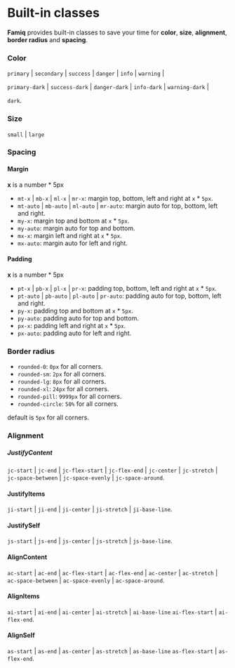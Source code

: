# Built-in classes

**Famiq** provides built-in classes to save your time for **color**,
**size**, **alignment**, **border radius** and **spacing**.

### Color

`primary` | `secondary` | `success` | `danger` | `info` | `warning` |

`primary-dark` | `success-dark` | `danger-dark` | `info-dark` | `warning-dark` |

`dark`.

### Size

`small` | `large`

### Spacing

#### Margin

**x** is a number * 5px

- `mt-x` | `mb-x` | `ml-x` | `mr-x`: margin top, bottom, left and right at `x` * `5px`.
- `mt-auto` | `mb-auto` | `ml-auto` | `mr-auto`: margin auto for top, bottom, left and right.
- `my-x`: margin top and bottom at `x` * `5px`.
- `my-auto`: margin auto for top and bottom.
- `mx-x`: margin left and right at `x` * `5px`.
- `mx-auto`: margin auto for left and right.

#### Padding

**x** is a number * 5px

- `pt-x` | `pb-x` | `pl-x` | `pr-x`: padding top, bottom, left and right at `x` * `5px`.
- `pt-auto` | `pb-auto` | `pl-auto` | `pr-auto`: padding auto for top, bottom, left and right.
- `py-x`: padding top and bottom at `x` * `5px`.
- `py-auto`: padding auto for top and bottom.
- `px-x`: padding left and right at `x` * `5px`.
- `px-auto`: padding auto for left and right.

### Border radius
- `rounded-0`: `0px` for all corners.
- `rounded-sm`: `2px` for all corners.
- `rounded-lg`: `8px` for all corners.
- `rounded-xl`: `24px` for all corners.
- `rounded-pill`: `9999px` for all corners.
- `rounded-circle`: `50%` for all corners.

default is `5px` for all corners.

### Alignment

##### JustifyContent
`jc-start` | `jc-end` | `jc-flex-start` | `jc-flex-end` | `jc-center` | `jc-stretch` |
`jc-space-between` | `jc-space-evenly` | `jc-space-around`.

#### JustifyItems
`ji-start` | `ji-end` | `ji-center` | `ji-stretch` | `ji-base-line`.

#### JustifySelf
`js-start` | `js-end` | `js-center` | `js-stretch` | `js-base-line`.

#### AlignContent
`ac-start` | `ac-end` | `ac-flex-start` | `ac-flex-end` | `ac-center` | `ac-stretch` |
`ac-space-between` | `ac-space-evenly` | `ac-space-around`.

#### AlignItems
`ai-start` | `ai-end` | `ai-center` | `ai-stretch` | `ai-base-line`
`ai-flex-start` | `ai-flex-end`.

#### AlignSelf
`as-start` | `as-end` | `as-center` | `as-stretch` | `as-base-line`
`as-flex-start` | `as-flex-end`.
